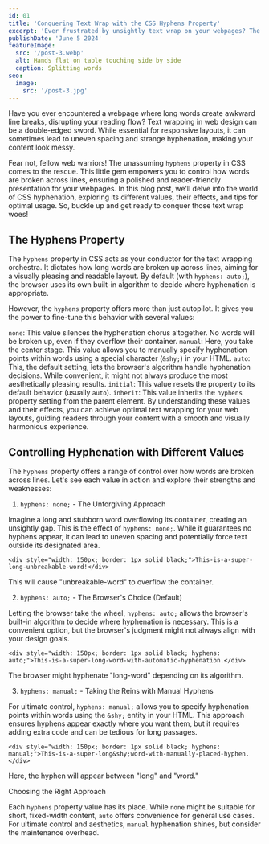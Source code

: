 ```yaml
---
id: 01
title: 'Conquering Text Wrap with the CSS Hyphens Property'
excerpt: 'Ever frustrated by unsightly text wrap on your webpages? The CSS hyphens property can be your hero! It grants control over how words break across lines, ensuring a polished and reader-friendly experience. Dive in with this blog post to explore its potential and conquer those text wrap woes!'
publishDate: 'June 5 2024'
featureImage:
  src: '/post-3.webp'
  alt: Hands flat on table touching side by side
  caption: Splitting words
seo:
  image:
    src: '/post-3.jpg'
---
```


Have you ever encountered a webpage where long words create awkward line breaks, disrupting your reading flow? Text wrapping in web design can be a double-edged sword. While essential for responsive layouts, it can sometimes lead to uneven spacing and strange hyphenation, making your content look messy.

Fear not, fellow web warriors! The unassuming `hyphens` property in CSS comes to the rescue. This little gem empowers you to control how words are broken across lines, ensuring a polished and reader-friendly presentation for your webpages. In this blog post, we'll delve into the world of CSS hyphenation, exploring its different values, their effects, and tips for optimal usage. So, buckle up and get ready to conquer those text wrap woes!

## The Hyphens Property

The `hyphens` property in CSS acts as your conductor for the text wrapping orchestra. It dictates how long words are broken up across lines, aiming for a visually pleasing and readable layout. By default (with `hyphens: auto;`), the browser uses its own built-in algorithm to decide where hyphenation is appropriate.

However, the `hyphens` property offers more than just autopilot. It gives you the power to fine-tune this behavior with several values:

`none`: This value silences the hyphenation chorus altogether. No words will be broken up, even if they overflow their container.
`manual`: Here, you take the center stage. This value allows you to manually specify hyphenation points within words using a special character (`&shy;`) in your HTML.
`auto`: This, the default setting, lets the browser's algorithm handle hyphenation decisions. While convenient, it might not always produce the most aesthetically pleasing results.
`initial`: This value resets the property to its default behavior (usually `auto`).
`inherit`: This value inherits the `hyphens` property setting from the parent element.
By understanding these values and their effects, you can achieve optimal text wrapping for your web layouts, guiding readers through your content with a smooth and visually harmonious experience.

## Controlling Hyphenation with Different Values

The `hyphens` property offers a range of control over how words are broken across lines. Let's see each value in action and explore their strengths and weaknesses:

1. `hyphens: none;` - The Unforgiving Approach

Imagine a long and stubborn word overflowing its container, creating an unsightly gap. This is the effect of `hyphens: none;`. While it guarantees no hyphens appear, it can lead to uneven spacing and potentially force text outside its designated area.

```
<div style="width: 150px; border: 1px solid black;">This-is-a-super-long-unbreakable-word!</div>
```

This will cause "unbreakable-word" to overflow the container.

2. `hyphens: auto;` - The Browser's Choice (Default)

Letting the browser take the wheel, `hyphens: auto;` allows the browser's built-in algorithm to decide where hyphenation is necessary. This is a convenient option, but the browser's judgment might not always align with your design goals.

```
<div style="width: 150px; border: 1px solid black; hyphens: auto;">This-is-a-super-long-word-with-automatic-hyphenation.</div>
```

The browser might hyphenate "long-word" depending on its algorithm.

3. `hyphens: manual;` - Taking the Reins with Manual Hyphens

For ultimate control, `hyphens: manual;` allows you to specify hyphenation points within words using the `&shy;` entity in your HTML. This approach ensures hyphens appear exactly where you want them, but it requires adding extra code and can be tedious for long passages.

```
<div style="width: 150px; border: 1px solid black; hyphens: manual;">This-is-a-super-long&shy;word-with-manually-placed-hyphen.</div>
```

Here, the hyphen will appear between "long" and "word."

Choosing the Right Approach

Each `hyphens` property value has its place. While `none` might be suitable for short, fixed-width content, `auto` offers convenience for general use cases. For ultimate control and aesthetics, `manual` hyphenation shines, but consider the maintenance overhead.
